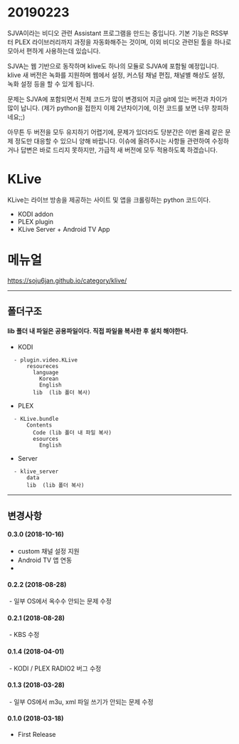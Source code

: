 # 20190223
SJVA이라는 비디오 관련 Assistant 프로그램을 만드는 중입니다.
기본 기능은 RSS부터 PLEX 라이브러리까지 과정을 자동화해주는 것이며, 
이외 비디오 관련된 툴을 하나로 모아서 편하게 사용하는데 있습니다.

SJVA는 웹 기반으로 동작하며 klive도 하나의 모듈로 SJVA에 포함될 예정입니다.
klive 새 버전은 녹화를 지원하며 웹에서 설정, 커스텀 채널 편집, 채널별 해상도 설정, 녹화 설정 등을 할 수 있게 됩니다.

문제는 SJVA에 포함되면서 전체 코드가 많이 변경되어 지금 git에 있는 버전과 차이가 많이 납니다.
(제가 python을 접한지 이제 2년차이기에, 이전 코드를 보면 너무 창피하네요;;)

아무튼 두 버전을 모두 유지하기 어렵기에, 문제가 있더라도 당분간은 이번 올레 같은 문제 정도만 대응할 수 있으니 양해 바랍니다.
이슈에 올려주시는 사항들 관련하여 수정하거나 답변은 바로 드리지 못하지만, 
가급적 새 버전에 모두 적용하도록 하겠습니다.

# KLive
KLive는 라이브 방송을 제공하는 사이트 및 앱을 크롤링하는 python 코드이다.

- KODI addon
- PLEX plugin
- KLive Server + Android TV App

# 메뉴얼
https://soju6jan.github.io/category/klive/


---
## 폴더구조
####  lib 폴더 내 파일은 공용파일이다. 직접 파일을 복사한 후 설치 해야한다.
  - KODI
  ```
    - plugin.video.KLive
        resoureces
          language
            Korean
            English
          lib  (lib 폴더 복사)
  ```

  - PLEX
  ```
    - KLive.bundle
        Contents
          Code (lib 폴더 내 파일 복사)
          esources
            English
  ```
  - Server
  ```
    - klive_server
        data
        lib  (lib 폴더 복사)
  ```


---
## 변경사항
#### 0.3.0 (2018-10-16)
  - custom 채널 설정 지원
  - Android TV 앱 연동
  -
#### 0.2.2 (2018-08-28)
  - 일부 OS에서 옥수수 안되는 문제 수정

#### 0.2.1 (2018-08-28)
  - KBS 수정

#### 0.1.4 (2018-04-01)
  - KODI / PLEX RADIO2 버그 수정

#### 0.1.3 (2018-03-28)
  - 일부 OS에서 m3u, xml 파일 쓰기가 안되는 문제 수정

#### 0.1.0 (2018-03-18)
  - First Release
